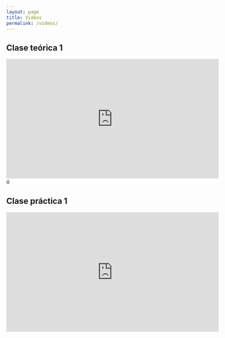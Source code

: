 ```yaml
---
layout: page
title: Videos
permalink: /videos/
---
```


## Clase teórica 1

<iframe width="560" height="315" src="https://www.youtube.com/embed/zacnlQqEqX4?start=562" frameborder="0" allow="accelerometer; autoplay; clipboard-write; encrypted-media; gyroscope; picture-in-picture" allowfullscreen></iframe>
ó

## Clase práctica 1
<iframe width="560" height="315" src="https://www.youtube.com/embed/4ktA7wf9CIY?start=590" frameborder="0" allow="accelerometer; autoplay; clipboard-write; encrypted-media; gyroscope; picture-in-picture" allowfullscreen></iframe>
